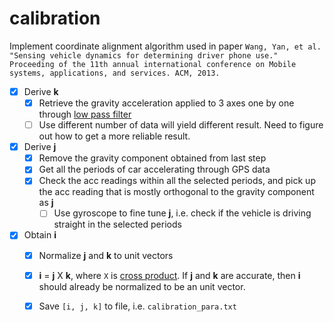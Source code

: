 # calibration

Implement coordinate alignment algorithm used in paper `Wang, Yan, et al. "Sensing vehicle dynamics for determining driver phone use." Proceeding of the 11th annual international conference on Mobile systems, applications, and services. ACM, 2013.`

- [x] Derive **k**
  - [x] Retrieve the gravity acceleration applied to 3 axes one by one through [low pass filter](https://medium.com/datadriveninvestor/how-to-build-exponential-smoothing-models-using-python-simple-exponential-smoothing-holt-and-da371189e1a1)
  - [ ] Use different number of data will yield different result. Need to figure out how to get a more reliable result.
- [x] Derive **j**
  - [x] Remove the gravity component obtained from last step
  - [x] Get all the periods of car accelerating through GPS data
  - [x] Check the acc readings within all the selected periods, and pick up the acc reading that is mostly orthogonal to the gravity component as **j**
    - [ ] Use gyroscope to fine tune **j**, i.e. check if the vehicle is driving straight in the selected periods
- [x] Obtain **i**
  - [x] Normalize **j** and **k** to unit vectors
  - [x] **i** = **j** X **k**, where `X` is [cross product](https://en.wikipedia.org/wiki/Cross_product). If **j** and **k** are accurate, then **i** should already be normalized to be an unit vector.
  - [x] Save `[i, j, k]` to file, i.e. `calibration_para.txt`
  
